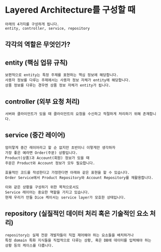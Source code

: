 # Layered Architecture를 구성할 때
```commandline
아래의 4가지를 구성하게 됩니다.
entity, controller, service, repository
```

## 각각의 역할은 무엇인가?

## entity (핵심 업뮤 규칙)
```commandline
보편적으로 entity는 특정 주제를 표현하는 핵심 정보에 해당합니다.
사용자 정보를 다루는 주제에서는 사용자 정보 자체가 entity에 해당합니다.
상품 정보를 다루는 경우엔 상품 정보 자체가 entity가 됩니다.
```

## controller (외부 요청 처리)
```commandline
서버와 클라이언트가 있을 때 클라이언트의 요청을 수신하고 적절하게 처리하기 위해 존재합니다.
```
## service (중간 레이어)
```commandline
엄미랗게 중간 레이어라고 할 순 없지만 초반이니 이렇게만 생각하자
가장 좋은 예라면 Order(주문) 상황입니다.
Product(상품)과 Account(회원) 정보가 있을 때
주문은 Product와 Account 정보가 모두 필요합니다.

효율적인 코드를 작성한다고 가정한다면 아래와 같은 표현을 할 수 있습니다.
Order Service에서 Product Repository와 Account Repository를 재활용합니다.

이와 같은 상황을 구성하기 위한 목적으로서도
Service 레이어는 중요한 역할을 가지고 있습니다.
현재 우리가 만들 Dice 케이서는 service layer가 모호한 상태입니다.
```
## repository (실질적인 데이터 처리 혹은 기술적인 요소 처리)
```commandline
repository는 실제 전문 개발자들이 직접 제어해야 하는 요소들을 배치하거나
특정 domain 특화 지식들을 직접적으로 다루는 상황, 혹은 DB에 데이터를 입력해야 하는
상황 등의 케이스를 다룹니다.
```